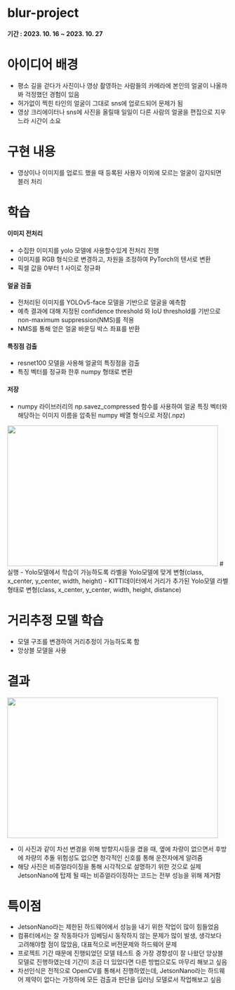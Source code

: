 # blur-project
#### 기간 : 2023. 10. 16 ~ 2023. 10. 27

# 아이디어 배경
- 평소 길을 걷다가 사진이나 영상 촬영하는 사람들의 카메라에 본인의 얼굴이 나올까봐 걱정했던 경험이 있음
- 허가없이 찍힌 타인의 얼굴이 그대로 sns에 업로드되어 문제가 됨
- 영상 크리에이터나 sns에 사진을 올릴때 일일이 다른 사람의 얼굴을 편집으로 지우느라 시간이 소요

# 구현 내용
- 영상이나 이미지를 업로드 했을 때 등록된 사용자 이외에 모르는 얼굴이 감지되면 블러 처리

# 학습
#### 이미지 전처리
- 수집한 이미지를 yolo 모델에 사용할수있게 전처리 진행
- 이미지를 RGB 형식으로 변경하고, 차원을 조정하여 PyTorch의 텐서로 변환
- 픽셀 값을 0부터 1 사이로 정규화

#### 얼굴 검출
- 전처리된 이미지를 YOLOv5-face 모델을 기반으로 얼굴을 예측함
- 예측 결과에 대해 지정된 confidence threshold 와 IoU threshold를 기반으로 non-maximum suppression(NMS)를 적용
- NMS를 통해 얻은 얼굴 바운딩 박스 좌표를 반환

#### 특징점 검출
- resnet100 모델을 사용해 얼굴의 특징점을 검출
- 특징 벡터를 정규화 한후 numpy 형태로 변환

#### 저장
- numpy 라이브러리의 np.savez_compressed 함수를 사용하여 얼굴 특징 벡터와 해당하는 이미지 이름을 압축된 numpy 배열 형식으로 저장(.npz)
<img src="https://github.com/k2520624/blur-project/assets/75367132/80668986-4c8d-409b-9a95-12ded8c0aeb0" width="480" height="320"/>
# 실행
- Yolo모델에서 학습이 가능하도록 라벨을 Yolo모델에 맞게 변형(class, x_center, y_center, width, height)
- KITTI데이터에서 거리가 추가된 Yolo모델 라벨 형태로 변형(class, x_center, y_center, width, height, distance)

# 거리추정 모델 학습
- 모델 구조를 변경하여 거리추정이 가능하도록 함
- 앙상블 모델을 사용



# 결과

<img src="https://github.com/SeungHeon3649/Yolov7_with_JetsonNano/assets/94602281/e1395968-107c-4dee-8e52-5e0ce601822b" width="480" height="320"/>

- 이 사진과 같이 차선 변경을 위해 방향지시등을 켰을 때, 옆에 차량이 없으면서 후방에 차량의 추돌 위험성도 없으면 청각적인 신호를 통해 운전자에게 알려줌
- 해당 사진은 비쥬얼라이징을 통해 시각적으로 설명하기 위한 것으로 실제 JetsonNano에 탑제 될 때는 비쥬얼라이징하는 코드는 전부 성능을 위해 제거함

# 특이점
- JetsonNano라는 제한된 하드웨어에서 성능을 내기 위한 작업이 많이 힘들었음
- 컴퓨터에서는 잘 작동하다가 임베딩시 동작하지 않는 문제가 많이 발생, 생각보다 고려해야할 점이 많았음, 대표적으로 버전문제와 하드웨어 문제
- 프로젝트 기간 때문에 진행되었던 모델 테스트 중 가장 경향성이 잘 나왔던 앙상블 모델로 진행하였는데 기간이 조금 더 있었다면 다른 방법으로도 마무리 해보고 싶음
- 차선인식은 전적으로 OpenCV를 통해서 진행하였는데, JetsonNano라는 하드웨어 제약이 없다는 가정하에 모든 검출과 판단을 딥러닝 모델로서 작업해보고 싶음
